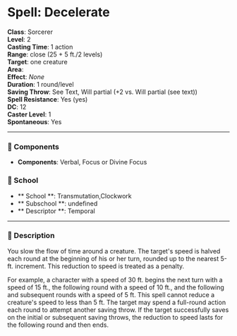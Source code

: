 
# Spell: Decelerate
**Class**: Sorcerer  
**Level**: 2  
**Casting Time**: 1 action  
**Range**: close (25 + 5 ft./2 levels)  
**Target**: one creature  
**Area**:   
**Effect**: _None_  
**Duration**: 1 round/level  
**Saving Throw**: See Text, Will partial (+2 vs. Will partial (see text))  
**Spell Resistance**: Yes (yes)  
**DC**: 12  
**Caster Level**: 1  
**Spontaneous**: Yes

---

### 🔮 Components
- **Components**: Verbal, Focus or Divine Focus

### 🏫 School
- ** School **: Transmutation,Clockwork
- ** Subschool **: undefined
- ** Descriptor **: Temporal
---

### 📜 Description
You slow the flow of time around a creature. The target's speed is halved each round at the beginning of his or her turn, rounded up to the nearest 5-ft. increment. This reduction to speed is treated as a penalty.

For example, a character with a speed of 30 ft. begins the next turn with a speed of 15 ft., the following round with a speed of 10 ft., and the following and subsequent rounds with a speed of 5 ft. This spell cannot reduce a creature's speed to less than 5 ft. The target may spend a full-round action each round to attempt another saving throw. If the target successfully saves on the initial or subsequent saving throws, the reduction to speed lasts for the following round and then ends.
